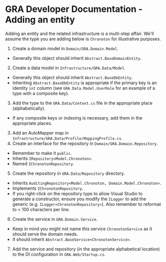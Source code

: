 # GRA Developer Documentation - Adding an entity

Adding an entity and the related infrastructure is a multi-step affair. We'll assume the type you are adding below is `Chronoton` for illustrative purposes.

1. Create a domain model in `Domain/GRA.Domain.Model`.
  - Generally this object should inherit `Abstract.BaseDomainEntity`.
2. Create a data model in `Infrastructure/GRA.Data/Model`.
  - Generally this object should inherit `Abstract.BaseDbEntity`.
  - Inheriting `Abstract.BaseDbEntity` is appropriate if the primary key is an identity `int` column (see `GRA.Data.Model.UserRole` for an example of a type with a composite key).
3. Add the type to the `GRA.Data/Context.cs` file in the appropriate place (alphabetically).
  - If any composite keys or indexing is necessary, add them in the appropriate places.
3. Add an AutoMapper map in `Infrastructure/GRA.Data/Profile/MappingProfile.cs`.
4. Create an interface for the repository in `Domain/GRA.Domain.Repository`.
  - Remember to make it `public`.
  - Inherits `IRepository<Model.Chronoton>`.
  - Named `IChronotonRepository`.
5. Create the repository in `GRA.Data/Repository` directory.
  - Inherits `AuditingRepository<Model.Chronoton, Domain.Model.Chronoton>`.
  - Implements `IChronotonRepository`.
  - If you right-click on the repository type to allow Visual Studio to generate a constructor, ensure you modify the `ILogger` to add the generic (e.g. `ILogger<ChronotonRepository>`). Also remember to reformat to < 100 characters per line.
6. Create the service in `GRA.Domain.Service`.
  - Keep in mind you might not name this service `ChronotonService` as it should serve the domain needs.
  - It should inherit `Abstract.BaseService<ChronotonService>`.
7. Add the service and repository (in the appropriate alphabetical location) to the DI configuration in `GRA.Web/Startup.cs`.

